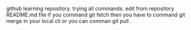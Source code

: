 github learning repository. 
trying all commands. 
edit from repository  README.md file 
if you command git fetch then you have to command git merge in your local cli
or you can comman git pull . 
